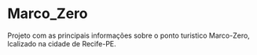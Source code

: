 # Marco_Zero
Projeto com as principais informações sobre o ponto turistico Marco-Zero, lcalizado na cidade de Recife-PE.
